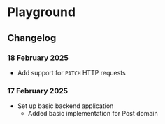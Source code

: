 # Playground

## Changelog

### 18 February 2025
- Add support for `PATCH` HTTP requests

### 17 February 2025
- Set up basic backend application
  - Added basic implementation for Post domain